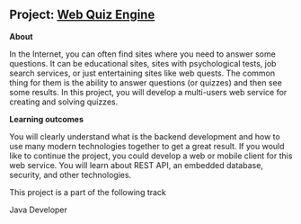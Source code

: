 ## Project: [Web Quiz Engine](https://hyperskill.org/projects/91?track=1)


**About**

In the Internet, you can often find sites where you need to answer some questions. It can be educational sites, sites with psychological tests, job search services, or just entertaining sites like web quests. The common thing for them is the ability to answer questions (or quizzes) and then see some results. In this project, you will develop a multi-users web service for creating and solving quizzes.

**Learning outcomes**

You will clearly understand what is the backend development and how to use many modern technologies together to get a great result. If you would like to continue the project, you could develop a web or mobile client for this web service. You will learn about REST API, an embedded database, security, and other technologies.

This project is a part of the following track

Java Developer
